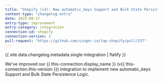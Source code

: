 ```yaml
---
title: "Shopify (v3): New automatic_keys Support and Bulk State Persistence Logic"
content-type: "changelog-entry"
date: 2025-09-17
entry-type: improvement
entry-category: integration
connection-id: shopify
connection-version: 3
pull-request: "https://github.com/singer-io/tap-shopify/pull/237"
---
```

{{ site.data.changelog.metadata.single-integration | flatify }}

We've improved our {{ this-connection.display_name }} (v{{ this-connection.this-version }}) integration to implement new automatic_keys Support and Bulk State Persistence Logic.